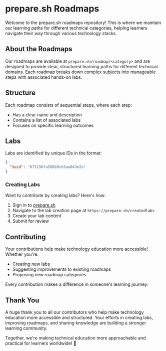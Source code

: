 # prepare.sh Roadmaps

Welcome to the prepare.sh roadmaps repository! This is where we maintain our learning paths for different technical categories, helping learners navigate their way through various technology stacks.

## About the Roadmaps

Our roadmaps are available at `prepare.sh/roadmap/<category>` and are designed to provide clear, structured learning paths for different technical domains. Each roadmap breaks down complex subjects into manageable steps with associated hands-on labs.

## Structure

Each roadmap consists of sequential steps, where each step:
- Has a clear name and description
- Contains a list of associated labs
- Focuses on specific learning outcomes

## Labs

Labs are identified by unique IDs in the format:
```json
{
  "$oid": "673156fa580b9cb5aa043e2a"
}
```

### Creating Labs

Want to contribute by creating labs? Here's how:

1. Sign in to [prepare.sh](https://prepare.sh)
2. Navigate to the lab creation page at `https://prepare.sh/createdlabs`
3. Create your lab content
4. Submit for review

## Contributing

Your contributions help make technology education more accessible! Whether you're:
- Creating new labs
- Suggesting improvements to existing roadmaps
- Proposing new roadmap categories

Every contribution makes a difference in someone's learning journey.

## Thank You

A huge thank you to all our contributors who help make technology education more accessible and structured. Your efforts in creating labs, improving roadmaps, and sharing knowledge are building a stronger learning community.

Together, we're making technical education more approachable and practical for learners worldwide! 🚀